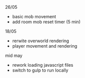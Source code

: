 26/05
- basic mob movement
- add room mob reset timer (5 min)

18/05
- rerwite overworld rendering
- player movement and rendering

mid may
- rework loading javascript files
- switch to gulp to run locally
